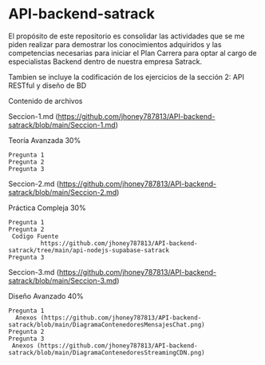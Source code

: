 # API-backend-satrack
 El propósito de este repositorio es consolidar las actividades que se me piden realizar para demostrar los conocimientos adquiridos y las competencias necesarias para iniciar el Plan Carrera para optar al cargo de especialistas Backend dentro de nuestra empresa Satrack.
 
 
 Tambien se incluye la codificación de los ejercicios  de la sección 2: API RESTful y diseño de BD


Contenido de archivos

Seccion-1.md (https://github.com/jhoney787813/API-backend-satrack/blob/main/Seccion-1.md)

  Teoría Avanzada 30%
  
    Pregunta 1
    Pregunta 2
    Pregunta 3

Seccion-2.md (https://github.com/jhoney787813/API-backend-satrack/blob/main/Seccion-2.md)

  Práctica Compleja 30%
  
    Pregunta 1
    Pregunta 2
     Codigo Fuente
             https://github.com/jhoney787813/API-backend-satrack/tree/main/api-nodejs-supabase-satrack 
    Pregunta 3
    
Seccion-3.md (https://github.com/jhoney787813/API-backend-satrack/blob/main/Seccion-3.md)

  Diseño Avanzado 40%
  
    Pregunta 1
      Anexos (https://github.com/jhoney787813/API-backend-satrack/blob/main/DiagramaContenedoresMensajesChat.png)
    Pregunta 2   
    Pregunta 3  
     Anexos (https://github.com/jhoney787813/API-backend-satrack/blob/main/DiagramaContenedoresStreamingCDN.png)
